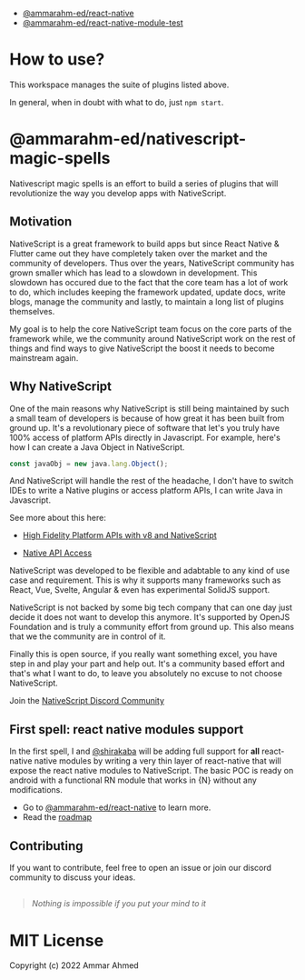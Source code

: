 - [@ammarahm-ed/react-native](packages/react-native/README.md)
- [@ammarahm-ed/react-native-module-test](packages/react-native-module-test/README.md)

# How to use?

This workspace manages the suite of plugins listed above.

In general, when in doubt with what to do, just `npm start`.

# @ammarahm-ed/nativescript-magic-spells

Nativescript magic spells is an effort to build a series of plugins that will revolutionize the way you develop apps with NativeScript.

## Motivation

NativeScript is a great framework to build apps but since React Native & Flutter came out they have completely taken over the market and the community of developers. Thus over the years, NativeScript community has grown smaller which has lead to a slowdown in development. This slowdown has occured due to the fact that the core team has a lot of work to do, which includes keeping the framework updated, update docs, write blogs, manage the community and lastly, to maintain a long list of plugins themselves.

My goal is to help the core NativeScript team focus on the core parts of the framework while, we the community around NativeScript work on the rest of things and find ways to give NativeScript the boost it needs to become mainstream again.

## Why NativeScript

One of the main reasons why NativeScript is still being maintained by such a small team of developers is because of how great it has been built from ground up. It's a revolutionary piece of software that let's you truly have 100% access of platform APIs directly in Javascript. For example, here's how I can create a Java Object in NativeScript.

```ts
const javaObj = new java.lang.Object();
```

And NativeScript will handle the rest of the headache, I don't have to switch IDEs to write a Native plugins or access platform APIs, I can write Java in Javascript.

See more about this here:

- [High Fidelity Platform APIs with v8 and NativeScript](https://www.youtube.com/watch?v=Mzy1jWxrSiw)

- [Native API Access ](https://docs.nativescript.org/native-api-access.html)

NativeScript was developed to be flexible and adabtable to any kind of use case and requirement. This is why it supports many frameworks such as React, Vue, Svelte, Angular & even has experimental SolidJS support.

NativeScript is not backed by some big tech company that can one day just decide it does not want to develop this anymore. It's supported by OpenJS Foundation and is truly a community effort from ground up. This also means that we the community are in control of it.

Finally this is open source, if you really want something excel, you have step in and play your part and help out. It's a community based effort and that's what I want to do, to leave you absolutely no excuse to not choose NativeScript.

Join the [NativeScript Discord Community](https://discord.com/invite/RgmpGky9GR)

## First spell: react native modules support

In the first spell, I and [@shirakaba](https://github.com/shirakaba) will be adding full support for **all** react-native native modules by writing a very thin layer of react-native that will expose the react native modules to NativeScript. The basic POC is ready on android with a functional RN module that works in {N} without any modifications.

- Go to [@ammarahm-ed/react-native](packages/react-native/README.md) to learn more.
- Read the [roadmap](https://github.com/ammarahm-ed/nativescript-magic-spells/issues/2)

## Contributing

If you want to contribute, feel free to open an issue or join our discord community to discuss your ideas.

##

> _Nothing is impossible if you put your mind to it_

# MIT License

Copyright (c) 2022 Ammar Ahmed
